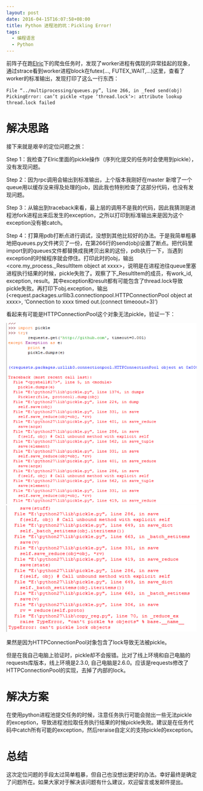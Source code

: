 ```yaml
---
layout: post
date: 2016-04-15T16:07:58+08:00
title: Python 进程池的坑：Pickling Error!
tags: 
  - 编程语言
  - Python
---
```


前阵子在跑[Elric](https://github.com/Masutangu/Elric)下的爬虫任务时，发现了worker进程有偶现的异常挂起的现象，通过strace看到worker进程block在futex(…, FUTEX_WAIT,…)这里，查看了worker的标准输出，发现打印了这么一行东西：

```
File “../multiprocessing/queues.py”, line 266, in _feed send(obj) PickingError: can’t pickle <type ‘thread.lock’>: attribute lookup thread.lock failed
```
# 解决思路 #
接下来就是艰辛的定位问题之旅：

Step 1：我检查了Elric里面的pickle操作（序列化提交的任务时会使用到pickle），没有发现问题。

Step 2：因为rpc调用会输出到标准输出，上个版本我刚好在master 新增了一个queue用以缓存没来得及处理的job，因此我也特别检查了这部分代码，也没有发现问题。

Step 3：从输出到traceback来看，最上层的调用不是我的代码，因此我猜测是进程池fork进程出来后发生的exception，之所以打印到标准输出来是因为这个exception没有被catch。

Step 4：打算用pdb打断点进行调试，没想到其他比较好的办法。于是我简单粗暴地把queues.py文件拷贝了一份，在第266行的send(obj)设置了断点。把代码里import到的queues文件都替换成我拷贝出来的这份，pdb执行一下，当遇到exception的时候程序就会停住。打印此时的obj，输出<core.my_process._ResultItem object at xxxx>，说明是在进程池往queue里塞进程执行结果的时候，pickle失败了。观察了下_ResultItem的成员，有work_id, exception, result。其中exception和result都有可能包含了thread.lock导致pickle失败。再打印下obj.exception，输出(<request.packages.urllib3.connectionpool.HTTPConnectionPool object at xxxx>, ‘Connection to xxxx timed out.(connect timeoout=3)’)

看起来有可能是HTTPConnectionPool这个对象无法pickle，验证一下：

<img src="/assets/images/python-pickling-error/illustration-1.png" alt="示例1" title="示例1" width="800" />

<img src="/assets/images/python-pickling-error/illustration-2.png" alt="示例2" title="示例2" width="800" />

果然是因为HTTPConnectionPool对象包含了lock导致无法被pickle。

但是在我自己电脑上验证时，pickle却不会报错。比对了线上环境和自己电脑的requests库版本，线上环境是2.3.0, 自己电脑是2.6.0。应该是requests修改了HTTPConnectionPool的实现，去掉了内部的lock。

# 解决方案 #
在使用python进程池提交任务的时候，注意任务执行可能会抛出一些无法pickle的exception，导致进程池拉取任务执行结果的时候pickle失败。建议是在任务代码中catch所有可能的exception，然后reraise自定义的支持pickle的exception。

# 总结 #
这次定位问题的手段太过简单粗暴，但自己也没想出更好的办法。幸好最终是确定了问题所在。如果大家对于解决该问题有什么建议，欢迎留言或发邮件提出。

